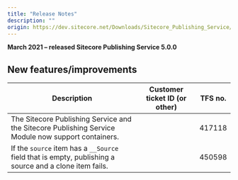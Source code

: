 ```yaml
---
title: "Release Notes"
description: ""
origin: https://dev.sitecore.net/Downloads/Sitecore_Publishing_Service/5x/Sitecore_Publishing_Service_500/Release_Notes
---
```


**March 2021 – released Sitecore Publishing Service 5.0.0**

## New features/improvements

 | Description | Customer ticket ID (or other) | TFS no. |
 | --- | --- | --- |
 | The Sitecore Publishing Service and the Sitecore Publishing Service Module now ​support containers. |  | 417118 |
 | If the `source` item has a `__Source` field that is empty, ​publishing a source and a clone item fails. |  | 450598 |